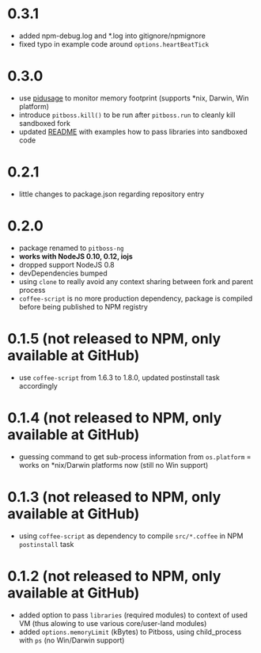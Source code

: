 # 0.3.1

- added npm-debug.log and *.log into gitignore/npmignore
- fixed typo in example code around `options.heartBeatTick`

# 0.3.0

- use [pidusage](https://www.npmjs.org/package/pidusage) to monitor memory footprint (supports *nix, Darwin, Win platform)
- introduce `pitboss.kill()` to be run after `pitboss.run` to cleanly kill sandboxed fork
- updated [README](README.md) with examples how to pass libraries into sandboxed code

# 0.2.1

- little changes to package.json regarding repository entry

# 0.2.0

- package renamed to `pitboss-ng`
- __works with NodeJS 0.10, 0.12, iojs__
- dropped support NodeJS 0.8
- devDependencies bumped
- using `clone` to really avoid any context sharing between fork and parent process
- `coffee-script` is no more production dependency, package is compiled before being published to NPM registry

# 0.1.5 (not released to NPM, only available at GitHub)

- use `coffee-script` from 1.6.3 to 1.8.0, updated postinstall task accordingly

# 0.1.4 (not released to NPM, only available at GitHub)

- guessing command to get sub-process information from `os.platform` = works on *nix/Darwin platforms now (still no Win support)

# 0.1.3 (not released to NPM, only available at GitHub)

- using `coffee-script` as dependency to compile `src/*.coffee` in NPM `postinstall` task

# 0.1.2 (not released to NPM, only available at GitHub)

- added option to pass `libraries` (required modules) to context of used VM (thus alowing to use various core/user-land modules)
- added `options.memoryLimit` (kBytes) to Pitboss, using child_process with `ps` (no Win/Darwin support)
